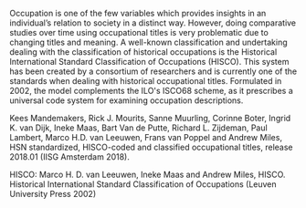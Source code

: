 Occupation is one of the few variables which provides insights in an individual’s relation to society in a distinct way. However, doing comparative studies over time using occupational titles is very problematic due to changing titles and meaning. A well-known classification and undertaking dealing with the classification of historical occupations is the Historical International Standard Classification of Occupations (HISCO). This system has been created by a consortium of researchers and is currently one of the standards when dealing with historical occupational titles. Formulated in 2002, the model complements the ILO's ISCO68 scheme, as it prescribes a universal code system for examining occupation descriptions.

Kees Mandemakers, Rick J. Mourits, Sanne Muurling, Corinne Boter, Ingrid K. van Dijk, Ineke Maas, Bart Van de Putte, Richard L. Zijdeman, Paul Lambert, Marco H.D. van Leeuwen, Frans van Poppel and Andrew Miles, HSN standardized, HISCO-coded and classified occupational titles, release 2018.01 (IISG Amsterdam 2018).

HISCO: Marco H. D. van Leeuwen, Ineke Maas and Andrew Miles, HISCO. Historical International Standard Classification of Occupations (Leuven University Press 2002)
